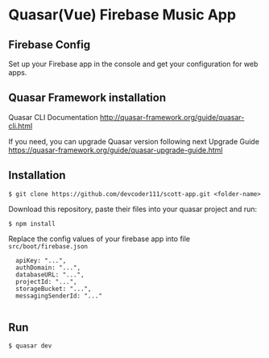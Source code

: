 # Quasar(Vue) Firebase Music App

## Firebase Config

Set up your Firebase app in the console and get your configuration
for web apps.

## Quasar Framework installation

Quasar CLI Documentation http://quasar-framework.org/guide/quasar-cli.html

If you need, you can upgrade Quasar version following next Upgrade Guide
https://quasar-framework.org/guide/quasar-upgrade-guide.html


## Installation

`$ git clone https://github.com/devcoder111/scott-app.git <folder-name>`

Download this repository, paste their files into your quasar project and run:

`$ npm install`

Replace the config values of your firebase app into file `src/boot/firebase.json`

```
  apiKey: "...",
  authDomain: "...",
  databaseURL: "...",
  projectId: "...",
  storageBucket: "...",
  messagingSenderId: "..."
  
```

## Run

`$ quasar dev`
